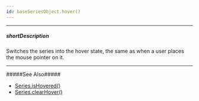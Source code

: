 ```yaml
---
id: baseSeriesObject.hover()
---
```

---
##### shortDescription
Switches the series into the hover state, the same as when a user places the mouse pointer on it.

---
#####See Also#####
- [Series.isHovered()](/api-reference/10%20UI%20Components/BaseChart/7%20Chart%20Elements/Series/3%20Methods/isHovered().md '{basewidgetpath}/Chart_Elements/Series/Methods/#isHovered')
- [Series.clearHover()](/api-reference/10%20UI%20Components/BaseChart/7%20Chart%20Elements/Series/3%20Methods/clearHover().md '{basewidgetpath}/Chart_Elements/Series/Methods/#clearHover')